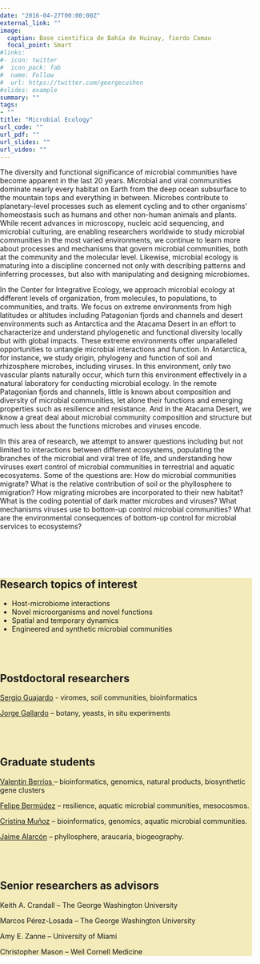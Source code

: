 ```yaml
---
date: "2016-04-27T00:00:00Z"
external_link: ""
image:
  caption: Base cientifica de Bahía de Huinay, fiordo Comau
  focal_point: Smart
#links:
#- icon: twitter
#  icon_pack: fab
#  name: Follow
#  url: https://twitter.com/georgecushen
#slides: example
summary: ""
tags:
- ""
title: "Microbial Ecology"
url_code: ""
url_pdf: ""
url_slides: ""
url_video: ""
---
```


<style>
 section{
 background: #f3ebba;
 margin: 0px;
 padding: 0px;
 }

 body{
 margin: 0 ;
 padding: 0;
 }  

</style>





<body>





The diversity and functional significance of microbial communities have become apparent in the last 20 years. Microbial and viral communities dominate nearly every habitat on Earth from the deep ocean subsurface to the mountain tops and everything in between. Microbes contribute to planetary-level processes such as element cycling and to other organisms’ homeostasis such as humans and other non-human animals and plants. While recent advances in microscopy, nucleic acid sequencing, and microbial culturing, are enabling researchers worldwide to study microbial communities in the most varied environments, we continue to learn more about processes and mechanisms that govern microbial communities, both at the community and the molecular level. Likewise, microbial ecology is maturing into a discipline concerned not only with describing patterns and inferring processes, but also with manipulating and designing microbiomes.
<p>
	In the Center for Integrative Ecology, we approach microbial ecology at different levels of organization, from molecules, to populations, to communities, and traits. We focus on extreme environments from high latitudes or altitudes including Patagonian fjords and channels and desert environments such as Antarctica and the Atacama Desert in an effort to characterize and understand phylogenetic and functional diversity locally but with global impacts.  These extreme environments offer unparalleled opportunities to untangle microbial interactions and function. In Antarctica, for instance, we study origin, phylogeny and function of soil and rhizosphere microbes, including viruses. In this environment, only two vascular plants naturally occur, which turn this environment effectively in a natural laboratory for conducting microbial ecology. In the remote Patagonian fjords and channels, little is known about composition and diversity of microbial communities, let alone their functions and emerging properties such as resilience and resistance. And in the Atacama Desert, we know a great deal about microbial community composition and structure but much less about the functions microbes and viruses encode.
</p>

<p>
	In this area of research, we attempt to answer questions including but not limited to interactions between different ecosystems, populating the branches of the microbial and viral tree of life, and understanding how viruses exert control of microbial communities in terrestrial and aquatic ecosystems. Some of the questions are: How do microbial communities migrate? What is the relative contribution of soil or the phyllosphere to migration? How migrating microbes are incorporated to their new habitat? What is the coding potential of dark matter microbes and viruses? What mechanisms viruses use to bottom-up control microbial communities? What are the environmental consequences of bottom-up control for microbial services to ecosystems?
	</p>
	
<br>
<br>
<br>



<section>


<h2><b>Research topics of interest </b> </h2>


<ul>

<li>  Host-microbiome interactions </li>
<li>  Novel microorganisms and novel functions</li>
<li>  Spatial and temporary dynamics</li>
<li> Engineered and synthetic microbial communities </li>
</ul>


<br>
<br>

<h2><b>Postdoctoral researchers </b> </h2>

<a href="content/authors/Sergio \ Guajardo/_index.md"> Sergio Guajardo</a> - viromes, soil communities, bioinformatics

<a href="content/authors/Jorge \ Gallardo/_index.md"> Jorge Gallardo</a> – botany, yeasts, in situ experiments



<br>
<br>


<h2><b>Graduate students </b> </h2>

<a href= "content/authors/Valentin \ Berrios/_index.md"> Valentín Berríos </a> – bioinformatics, genomics, natural products, biosynthetic gene clusters

<a href="content/authors/Felipe \ Bermudez/_index.md" >Felipe Bermúdez</a> – resilience, aquatic microbial communities, mesocosmos.

<a href="content/authors/Cristina \ munoz"> Cristina Muñoz</a> – bioinformatics, genomics, aquatic microbial communities.

<a href="content/authors/Jaime \ alarcon/_index.md">Jaime Alarcón</a> – phyllosphere, araucaria, biogeography.



<br>
<br>

<h2><b>Senior researchers as advisors</b></h2>

Keith A. Crandall – The George Washington University

Marcos Pérez-Losada – The George Washington University

Amy E. Zanne – University of Miami

Christopher Mason – Weil Cornell Medicine

</section>

<br>
<br>

</body>









	
